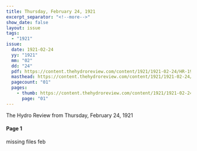 ```yaml
---
title: Thursday, February 24, 1921
excerpt_separator: "<!--more-->"
show_date: false
layout: issue
tags:
  - "1921"
issue:
  date: 1921-02-24
  yy: "1921"
  mm: "02"
  dd: "24"
  pdf: https://content.thehydroreview.com/content/1921/1921-02-24/HR-1921-02-24.pdf
  masthead: https://content.thehydroreview.com/content/1921/1921-02-24/masthead/HR-1921-02-24.jpg
  pagecount: "01"
  pages:
    - thumb: https://content.thehydroreview.com/content/1921/1921-02-24/thumbnails/HR-1921-02-24-01.jpg
      page: "01"
---
```


The Hydro Review from Thursday, February 24, 1921

<!--more-->

<h4>Page 1</h4>
<p>missing files feb</p>
